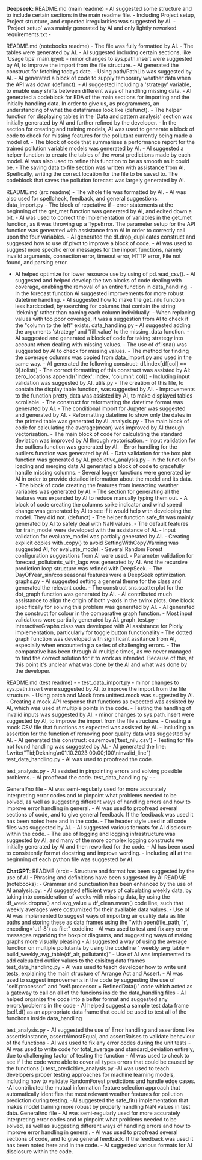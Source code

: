 **Deepseek:** 
README.md (main readme)
    - AI suggested some structure and to include certain sections in the main readme file. 
    - Including Project setup, Project structure, and expected irregularities was suggested by AI.
    - 'Project setup' was mainly generated by AI and only lightly reworked.
requirements.txt
    - 

README.md (notebooks readme)
    - The file was fully formatted by AI.
    - The tables were generated by AI. 
    - AI suggested includng certain sections, like 'Usage tips'
main.ipynb
    - minor changes to sys.path.insert were suggested by AI, to improve the import from the file structure.
    - AI generated the construct for fetching todays date.
    - Using path/PathLib was suggested by AI.
    - AI generated a block of code to supply temporary weather data when the API was down (defunct).
    - AI suggested including a 'strategy' variable, to enable easy shifts between different ways of handling missing data.
    - AI generated a codeblock for EDA of the main sections for importing and the initially handling data. In order to give us, as programmers, an understanding of what the dataframes look like (defunct).
    - The helper function for displaying tables in the 'Data and pattern analysis' section was initially generated by AI and further refined by the developer. 
    - In the section for creating and training models, AI was used to generate a block of code to check for missing features for the pollutant currently being made a model of.
    - The block of code that summarises a performance report for the trained pollution variable models was generated by AI.
    - AI suggested a helper function to create the tables of the worst predictions made by each model. AI was also used to refine this function to be as smooth as it could be.
    - The saving data to file section was written with assistance from AI. Speifically, writing the correct location for the file to be saved to. The codeblock that saves the pollution forecast was largely generated by AI.

README.md (src readme)
    - The whole file was formatted by AI.
    - AI was also used for spellcheck, feedback, and general suggestions. 
data_import.py
    - The block of repetative if - error statements at the beginning of the get_met function was generated by AI, and edited down a bit. 
    - AI was used to correct the implementation of variables in the get_met function, as it was throwing up a TypeError. The parameter setup for the API function was generated with assistance from AI in order to correctly call upon the four variables.
    - AI generated the df.drop_duplicates construct and suggested how to use df.pivot to improve a block of code.
    - AI was used to suggest more specific error messages for the import functions, namely invalid arguments, connection error, timeout error, HTTP error, File not found, and parsing error.
   - AI helped optimize for lower resource use by using of pd.read_csv().
    - AI suggested and helped develop the two blocks of code dealing with coverage, enabling the removal of an entire function in data_handling.
    - In the forecast function Ai suggested improvements for more robust datetime handling.
    - AI suggested how to make the get_nilu function less hardcoded, by searching for columns that contain the string 'dekning' rather than naming each column individually.
    - When replacing values with too poor coverage, it was a suggestion from AI to check if the "column to the left" exists.
data_handling.py
    - AI suggested adding the arguments 'strategy' and 'fill_value' to the missing_data function. 
    - AI suggested and generated a block of code for taking strategy into account when dealing with missing values.
    - The use of df.isna() was suggested by AI to check for missing values.
    - The method for finding the coverage columns was copied from data_import.py and used in the same way.
    - AI generated the following construct: df.index[df[col] == 0].tolist()
    - The correct formatting of this construct was assisted by AI: zero_locations.append({'index': index, 'column': col})
    - Including input validation was suggested by AI.
utils.py
    - The creation of this file, to contain the display table function, was suggested by AI.
    - Improvements to the function pretty_data was assisted by AI, to make displayed tables scrollable.
    - The construct for reformatting the datetime format was generated by AI.
    - The conditional import for Jupyter was suggested and generated by AI.
    - Reformatting datetime to show only the dates in the printed table was generated by AI.
analysis.py
    - The main block of code for calculating the average(mean) was improved by AI through vectorisation.
    - The main block of code for calculating the standard deviation was improved by AI through vectorisation.
    - Input validation for the outliers function was generated by AI.
    - Error handling for the outliers function was generated by AI.
    - Data validation for the box plot function was generated by AI.
predictive_analysis.py
    - In the function for loading and merging data AI generated a block of code to gracefully handle missing columns.
    - Several logger functions were generated by AI in order to provide detailed information about the model and its data.
    - The block of code creating the features from ineracting weather variables was generated by AI.
    - The section for generating all the features was expanded by AI to reduce manually typing them out.
    - A block of code creating the columns spike indicator and wind speed change was generated by AI to see if it would help with developing the model. They did not. (defunct)
    - The helper function safe_fit was mainly generated by AI to safely deal with NaN values. 
    - The default features for train_model were developed with the assistance of AI.
    - Input validation for evaluate_model was partially generated by AI. 
    - Creating explicit copies with .copy() to avoid SettingWithCopyWarning was suggested AI, for evaluate_model.
    - Several Random Forest configuration suggestions from AI were used.
    - Parameter validation for forecast_pollutants_with_lags was generated by AI. And the recursive prediction loop structure was refined with DeepSeek.
    - The DayOfYear_sin/cos seasonal features were a DeepSeek optimization.
graphs.py
    - AI suggested setting a general theme for the class and generated the relevant code.
    - The construct sns.scatterplot for the dot_graph function was generated by AI.
    - AI contributed much assistance to align the origin of both y-axis in the twinx plots. One block specifically for solving this problem was generated by AI.
    - AI generated the construct for colour in the comparative graph function. 
    - Most input validations were partially generated by AI.
graph_test.py
    - InteractiveGraphs class was developed with AI assistance for Plotly implementation, particularly for toggle button functionality
    - The dotted graph function was developed with significant assitance from AI, especially when encountering a series of challenging errors.
    - The comparative has been through AI multiple times, as we never managed to find the correct solution for it to work as intended. Because of this, at this point it's unclear what was done by the AI and what was done by the developer.

README.md (test readme)
    - 
    - 
test_data_import.py
    - minor changes to sys.path.insert were suggested by AI, to improve the import from the file structure.
    - Using patch and Mock from unittest.mock was suggested by AI.
    - Creating a mock API response that functions as expected was assisted by AI, which was used at multiple points in the code.
    - Testing the handling of invalid inputs was suggested by AI.
    - minor changes to sys.path.insert were suggested by AI, to improve the import from the file structure.
    - Creating a mock CSV file that functions as expected was assisted by AI.
    - Including an assertion for the function of removing poor quality data was suggested by AI.
    - AI generated this construct: os.remove('test_nilu.csv')
    - Testing for file not found handling was suggested by AI.
    - AI generated the line: f.write("Tid;Dekning\n01.10.2023 00:00;100\ninvalid_line")
test_data_handling.py
    - AI was used to proofread the code.

test_analysis.py
    - AI assisted in pinpointing errors and solving possible problems.
    - AI proofread the code.
test_data_handling.py
    - 
    -


General/no file
    - AI was semi-regularly used for more accurately interpreting error codes and to pinpoint what problems needed to be solved, as well as suggesting different ways of handling errors and how to improve error handling in general.
    - AI was used to proofread several sections of code, and to give general feedback. If the feedback was used it has been noted here and in the code. 
    - The header style used in all code files was suggested by AI. 
    - AI suggested various formats for AI disclosure within the code.
    - The use of logging and logging infrastructure was suggested by AI, and many of the more complex logging constructs we initially generated by AI and then reworked for the code.
    - AI has been used to consistently format docstring and improve wording. 
    - Including __all__ at the beginning of each python file was suggested by AI.

**ChatGPT:** 
README (src):
    - Structure and format has been suggested by the use of AI 
    - Phrasing and definitions have been suggested by AI
README (notebooks): 
    - Grammar and punctuation has been enhanced by the use of AI
analysis.py:
    - AI suggested efficient ways of calculating weekly data, by taking into consideration of weeks with missing data, by using the df_week.dropna() and avg_value = df_clean.mean() code line, such that weekly averages were costumized for their available data values. 
    - Use of AI was implemented to suggest ways of importing air quality data as file paths and storing these as data frames using the "with open(file_path, 'r', encoding='utf-8') as file:" codeline
    - AI was used to test and fix any error messages regaridng the boxplot diagrams, and suggesting ways of making graphs more visually pleasing 
    - AI suggested a way of using the average function on multiple pollutants by using the codeline " weekly_avg_table = build_weekly_avg_table(df_air, pollutants)"
    - Use of AI was implemented to add calcualted outlier values to the exisitng data frames
test_data_handling.py
    - AI was used to teach developer how to write unit tests, explaining the main structure of Arrange Act and Assert. 
    - AI was used to suggest improvements in the code by suggesting the use of "self.processor" and "self.processor = RefinedData()" code which acted as a gateway to call on all of the funcions inside the data_handling files
    - AI helped organize the code into a better format and suggested any errors/problems in the code
    - AI helped suggest a sample test data frame (self.df) as an appropriate data frame that could be used to test all of the funcitons inside data_handling


test_analysis.py
    - AI suggested the use of Error handling and assertions like assertIsInstance, assertAlmostEqual, and assertRaises to validate behaviour of the functions
    - AI was used to fix any error codes during the unit tests 
    - AI was used to write code for total_average and standard_deviation entirely, due to challenging factor of testing the function
    - AI was used to check to see if I the code were able to cover all types errors that could be caused by the functions ()
test_predicitive_analysis.py
    -AI was used to teach developers proper testing approaches for machine learning models, including how to validate RandomForest predictions and handle edge cases.
    -AI contributed the mutual information feature selection approach that automatically identifies the most relevant weather features for pollution prediction during testing.
    -AI suggested the safe_fit() implementation that makes model training more robust by properly handling NaN values in test data.
General/no file
    - AI was semi-regularly used for more accurately interpreting error codes and to pinpoint what problems needed to be solved, as well as suggesting different ways of handling errors and how to improve error handling in general.
    - AI was used to proofread several sections of code, and to give general feedback. If the feedback was used it has been noted here and in the code. 
    - AI suggested various formats for AI disclosure within the code.